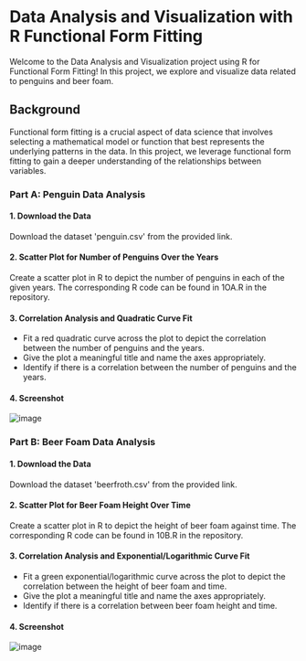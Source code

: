 # Data Analysis and Visualization with R Functional Form Fitting

Welcome to the Data Analysis and Visualization project using R for Functional Form Fitting! In this project, we explore and visualize data related to penguins and beer foam.

## Background

Functional form fitting is a crucial aspect of data science that involves selecting a mathematical model or function that best represents the underlying patterns in the data. In this project, we leverage functional form fitting to gain a deeper understanding of the relationships between variables.

### Part A: Penguin Data Analysis

#### 1. Download the Data
Download the dataset 'penguin.csv' from the provided link.

#### 2. Scatter Plot for Number of Penguins Over the Years
Create a scatter plot in R to depict the number of penguins in each of the given years. The corresponding R code can be found in 1OA.R in the repository.

#### 3. Correlation Analysis and Quadratic Curve Fit
- Fit a red quadratic curve across the plot to depict the correlation between the number of penguins and the years.
- Give the plot a meaningful title and name the axes appropriately.
- Identify if there is a correlation between the number of penguins and the years.

#### 4. Screenshot
![image](https://github.com/aasif287/Data-Analysis-and-Visualization-with-R-Functional-Form-Fitting/assets/155476415/a20ab654-6229-403f-b01a-ae9077545574)

### Part B: Beer Foam Data Analysis

#### 1. Download the Data
Download the dataset 'beerfroth.csv' from the provided link.

#### 2. Scatter Plot for Beer Foam Height Over Time
Create a scatter plot in R to depict the height of beer foam against time. The corresponding R code can be found in 10B.R in the repository.

#### 3. Correlation Analysis and Exponential/Logarithmic Curve Fit
- Fit a green exponential/logarithmic curve across the plot to depict the correlation between the height of beer foam and time.
- Give the plot a meaningful title and name the axes appropriately.
- Identify if there is a correlation between beer foam height and time.

#### 4. Screenshot
![image](https://github.com/aasif287/Data-Analysis-and-Visualization-with-R-Functional-Form-Fitting/assets/155476415/c72ba581-5775-402a-9a96-927939b16567)


